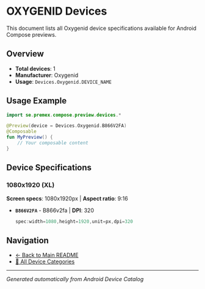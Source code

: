 # OXYGENID Devices

This document lists all Oxygenid device specifications available for Android Compose previews.

## Overview

- **Total devices**: 1
- **Manufacturer**: Oxygenid
- **Usage**: `Devices.Oxygenid.DEVICE_NAME`

## Usage Example

```kotlin
import se.premex.compose.preview.devices.*

@Preview(device = Devices.Oxygenid.B866V2FA)
@Composable
fun MyPreview() {
    // Your composable content
}
```

## Device Specifications

### 1080x1920 (XL)

**Screen specs**: 1080x1920px | **Aspect ratio**: 9:16

- **`B866V2FA`** - B866v2fa | **DPI**: 320
  ```kotlin
  spec:width=1080,height=1920,unit=px,dpi=320
  ```

## Navigation

- [← Back to Main README](../../README.md)
- [📱 All Device Categories](../README.md)

---
*Generated automatically from Android Device Catalog*
